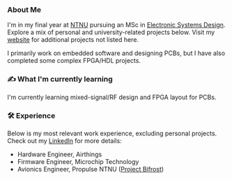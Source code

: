 ### About Me
I'm in my final year at [NTNU](https://www.ntnu.no/) pursuing an MSc in [Electronic Systems Design](https://www.ntnu.no/studier/mtelsys). Explore a mix of personal and university-related projects below. Visit my [website](https://www.morirosland.com/) for additional projects not listed here.

I primarily work on embedded software and designing PCBs, but I have also completed some complex FPGA/HDL projects.

### ✍️ What I'm currently learning
I'm currently learning mixed-signal/RF design and FPGA layout for PCBs.

### 🛠️ Experience
Below is my most relevant work experience, excluding personal projects. Check out my [LinkedIn](https://www.linkedin.com/in/morirosland/) for more details:

- Hardware Engineer, Airthings
- Firmware Engineer, Microchip Technology
- Avionics Engineer, Propulse NTNU ([Project Bifrost](https://www.propulse.no/Projects/Bifrost))


















<!--
**NamePending99/NamePending99** is a ✨ _special_ ✨ repository because its `README.md` (this file) appears on your GitHub profile.

Here are some ideas to get you started:

- 🔭 I’m currently working on ...
- 🌱 I’m currently learning ...
- 👯 I’m looking to collaborate on ...
- 🤔 I’m looking for help with ...
- 💬 Ask me about ...
- 📫 How to reach me: ...
- 😄 Pronouns: ...
- ⚡ Fun fact: ...
-->
